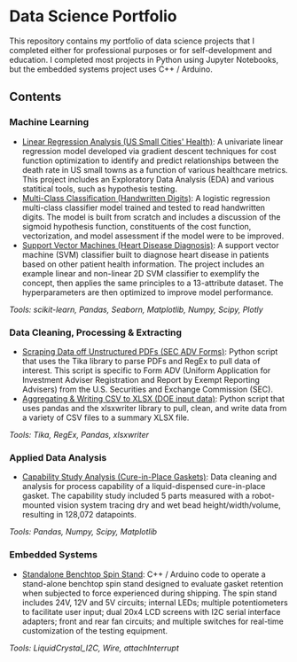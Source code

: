 # Data Science Portfolio

This repository contains my portfolio of data science projects that I completed either for professional purposes or for self-development and education. I completed most projects in Python using Jupyter Notebooks, but the embedded systems project uses C++ / Arduino.

## Contents

### Machine Learning

   - [Linear Regression Analysis (US Small Cities' Health)](https://github.com/c-coyne/data_science_portfolio/tree/main/Machine%20Learning/Project%201%20-%20Linear%20Regression%20(US%20Small%20Cities'%20Health)): A univariate linear regression model developed via gradient descent techniques for cost function optimization to identify and predict relationships between the death rate in US small towns as a function of various healthcare metrics. This project includes an Exploratory Data Analysis (EDA) and various statitical tools, such as hypothesis testing.
  - [Multi-Class Classification (Handwritten Digits)](https://github.com/c-coyne/data_science_portfolio/tree/main/Machine%20Learning/Project%202%20-%20Multi-Class%20Classification%20(Handwritten%20Digits)): A logistic regression multi-class classifier model trained and tested to read handwritten digits. The model is built from scratch and includes a discussion of the sigmoid hypothesis function, constituents of the cost function, vectorization, and model assessment if the model were to be improved.
  - [Support Vector Machines (Heart Disease Diagnosis)](https://github.com/c-coyne/data_science_portfolio/tree/main/Machine%20Learning/Project%203%20-%20SVM%20Classifiers%20(Heart%20Disease%20Diagnosis)): A support vector machine (SVM) classifier built to diagnose heart disease in patients based on other patient health information. The project includes an example linear and non-linear 2D SVM classifier to exemplify the concept, then applies the same principles to a 13-attribute dataset. The hyperparameters are then optimized to improve model performance.
  
  *Tools: scikit-learn, Pandas, Seaborn, Matplotlib, Numpy, Scipy, Plotly*

### Data Cleaning, Processing & Extracting

   - [Scraping Data off Unstructured PDFs (SEC ADV Forms)](https://github.com/c-coyne/data_science_portfolio/tree/main/Data%20Cleaning%2C%20Processing%20%26%20Extracting/Scraping%20Data%20off%20Unstructured%20PDFs%20(SEC%20ADV%20Forms)): Python script that uses the Tika library to parse PDFs and RegEx to pull data of interest. This script is specific to Form ADV (Uniform Application for Investment Adviser Registration and Report by Exempt Reporting Advisers) from the U.S. Securities and Exchange Commission (SEC).
   - [Aggregating & Writing CSV to XLSX (DOE input data)](https://github.com/c-coyne/data_science_portfolio/tree/main/Data%20Cleaning%2C%20Processing%20%26%20Extracting/Aggregating%20%26%20Writing%20CSV%20to%20XLSX%20(DOE%20input%20data)): Python script that uses pandas and the xlsxwriter library to pull, clean, and write data from a variety of CSV files to a summary XLSX file.
   
   *Tools: Tika, RegEx, Pandas, xlsxwriter*

### Applied Data Analysis

   - [Capability Study Analysis (Cure-in-Place Gaskets)](https://github.com/c-coyne/data_science_portfolio/tree/main/Applied%20Data%20Analysis/Cure-in-Place%20Gasket%20Process%20Capability): Data cleaning and analysis for process capability of a liquid-dispensed cure-in-place gasket. The capability study included 5 parts measured with a robot-mounted vision system tracing dry and wet bead height/width/volume, resulting in 128,072 datapoints.
   
   *Tools: Pandas, Numpy, Scipy, Matplotlib*

### Embedded Systems

   - [Standalone Benchtop Spin Stand](https://github.com/c-coyne/data_science_portfolio/tree/main/Embedded%20Systems/Benchtop%20Spin%20Stand): C++ / Arduino code to operate a stand-alone benchtop spin stand designed to evaluate gasket retention when subjected to force experienced during shipping. The spin stand includes 24V, 12V and 5V circuits; internal LEDs; multiple potentiometers to facilitate user input; dual 20x4 LCD screens with I2C serial interface adapters; front and rear fan circuits; and multiple switches for real-time customization of the testing equipment.
   
   *Tools: LiquidCrystal_I2C, Wire, attachInterrupt*
